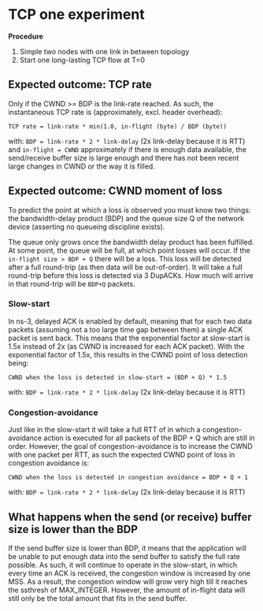 # TCP one experiment

**Procedure**

1. Simple two nodes with one link in between topology
2. Start one long-lasting TCP flow at T=0

## Expected outcome: TCP rate

Only if the CWND >= BDP is the link-rate reached. As such, the
instantaneous TCP rate is (approximately, excl. header overhead):

```
TCP rate = link-rate * min(1.0, in-flight (byte) / BDP (byte))
```

with: `BDP = link-rate * 2 * link-delay` (2x link-delay because it is RTT) and 
`in-flight = CWND` approximately if there is enough data available, the send/receive buffer
size is large enough and there has not been recent large changes in CWND or the way it is filled.

## Expected outcome: CWND moment of loss

To predict the point at which a loss is observed
you must know two things: the bandwidth-delay product (BDP) and the 
queue size Q of the network device (asserting no queueing discipline exists).

The queue only grows once the bandwidth delay product has been fulfilled.
At some point, the queue will be full, at which point losses will occur.
If the `in-flight size > BDP + Q` there will be a loss. This loss will
be detected after a full round-trip (as then data will be out-of-order).
It will take a full round-trip before this loss is detected via
3 DupACKs. How much will arrive in that round-trip will be `BDP+Q` packets.

### Slow-start

In ns-3, delayed ACK is enabled by default, meaning that for each
two data packets (assuming not a too large time gap between them) a
single ACK packet is sent back. This means that the exponential factor
at slow-start is 1.5x instead of 2x (as CWND is increased for each
ACK packet). With the exponential factor of 1.5x, this results in the
CWND point of loss detection being:

```
CWND when the loss is detected in slow-start = (BDP + Q) * 1.5
```

with: `BDP = link-rate * 2 * link-delay` (2x link-delay because it is RTT)

### Congestion-avoidance

Just like in the slow-start it will take a full RTT of in which a
congestion-avoidance action is executed for all packets of the BDP + Q which
are still in order. However, the goal of congestion-avoidance is to increase
the CWND with one packet per RTT, as such the expected CWND point of loss
in congestion avoidance is:

```
CWND when the loss is detected in congestion avoidance = BDP + Q + 1
```

with: `BDP = link-rate * 2 * link-delay` (2x link-delay because it is RTT)

## What happens when the send (or receive) buffer size is lower than the BDP

If the send buffer size is lower than BDP, it means that the application will
be unable to put enough data into the send buffer to satisfy the full rate
possible. As such, it will continue to operate in the slow-start, in which
every time an ACK is received, the congestion window is increased by one MSS.
As a result, the congestion window will grow very high till it reaches
the ssthresh of MAX_INTEGER. However, the amount of in-flight data will still
only be the total amount that fits in the send buffer.
